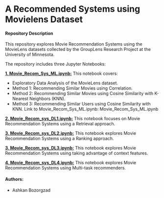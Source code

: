 # A Recommended Systems using Movielens Dataset

#### Repository Description
This repository explores Movie Recommendation Systems using the MovieLens datasets collected by the GroupLens Research Project at the University of Minnesota.

The repository includes three Jupyter Notebooks:

[**1. Movie_Recom_Sys_ML.ipynb:**](./Movie_Recom_Sys_ML.ipynb) This notebook covers:
+ Exploratory Data Analysis of the MovieLens dataset.
+ Method 1: Recommending Similar Movies using Correlation.
+ Method 2: Recommending Similar Movies using Cosine Similarity with K-Nearest Neighbors (KNN).
+ Method 3: Recommending Similar Users using Cosine Similarity with KNN. Link to Movie_Recom_Sys_ML.ipynb: Movie_Recom_Sys_ML.ipynb

[**2. Movie_Recom_sys_DL1.ipynb:**](./Movie_Recom_sys_DL1.ipynb)
This notebook focuses on Movie Recommendation Systems using a Retrieval approach.

[**3. Movie_Recom_sys_DL2.ipynb:**](./Movie_Recom_sys_DL2.ipynb)
This notebook explores Movie Recommendation Systems using a Ranking approach.

[**3. Movie_Recom_sys_DL3.ipynb:**](./Movie_Recom_sys_DL3.ipynb)
This notebook explores Movie Recommendation Systems using taking advantage of context features.

[**4. Movie_Recom_sys_DL4.ipynb:**](./Movie_Recom_sys_DL4.ipynb)
This notebook explores Movie Recommendation Systems using Multi-task recommenders.


####  Authors:
+ Ashkan Bozorgzad
